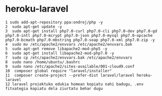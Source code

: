 # heroku-laravel
 
    1 sudo add-apt-repository ppa:ondrej/php -y 
    2  sudo apt-get update -y
    3  sudo apt-get install php7.0-curl php7.0-cli php7.0-dev php7.0-gd php7.0-intl php7.0-mcrypt php7.0-json php7.0-mysql php7.0-opcache php7.0-bcmath php7.0-mbstring php7.0-soap php7.0-xml php7.0-zip -y
    4  sudo mv /etc/apache2/envvars /etc/apache2/envvars.bak 
    5  sudo apt-get remove libapache2-mod-php5 -y
    6  sudo apt-get install libapache2-mod-php7.0 -y 
    7  sudo cp /etc/apache2/envvars.bak /etc/apache2/envvars
    8  sudo nano /home/ubuntu/.bashrc 
    9  sudo nano /etc/apache2/sites-available/001-cloud9.conf 
    10  composer global require "laravel/installer"
    11  composer create-project --prefer-dist laravel/laravel heroku-laravel
    12 laravel proiektuko edukia homean kopiatu nahi badugu, .env fitxategia kopiatu dela ziurtatu behar dugu
    